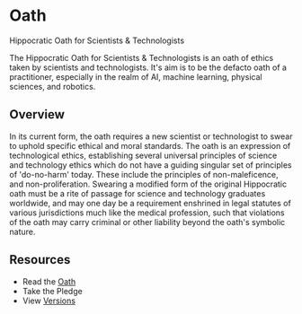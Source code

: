 # Oath

Hippocratic Oath for Scientists &amp; Technologists

The Hippocratic Oath for Scientists &amp; Technologists is an oath of ethics taken by scientists and technologists. It's aim is to be the defacto oath of a practitioner, especially in the realm of AI, machine learning, physical sciences, and robotics. 

## Overview

In its current form, the oath requires a new scientist or technologist to swear to uphold specific ethical and moral standards. The oath is an expression of technological ethics, establishing several universal principles of science and technology ethics which do not have a guiding singular set of principles of 'do-no-harm' today. These include the principles of non-maleficence, and non-proliferation. Swearing a modified form of the original Hippocratic oath must be a rite of passage for science and technology graduates worldwide, and may one day be a requirement enshrined in legal statutes of various jurisdictions much like the medical profession, such that violations of the oath may carry criminal or other liability beyond the oath's symbolic nature.

## Resources

* Read the [Oath](Oath.md)
* Take the Pledge
* View [Versions](Changelog.md)
